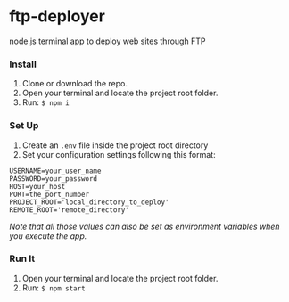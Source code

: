 # ftp-deployer
node.js terminal app to deploy web sites through FTP

### Install
1. Clone or download the repo.
2. Open your terminal and locate the project root folder.
3. Run: `$ npm i`

### Set Up
1. Create an `.env` file inside the project root directory
2. Set your configuration settings following this format:
  ```
  USERNAME=your_user_name
  PASSWORD=your_password
  HOST=your_host
  PORT=the_port_number
  PROJECT_ROOT='local_directory_to_deploy'
  REMOTE_ROOT='remote_directory'
  ```

  *Note that all those values can also be set as environment variables when you execute the app.*
  
### Run It
1. Open your terminal and locate the project root folder.
2. Run: `$ npm start`
